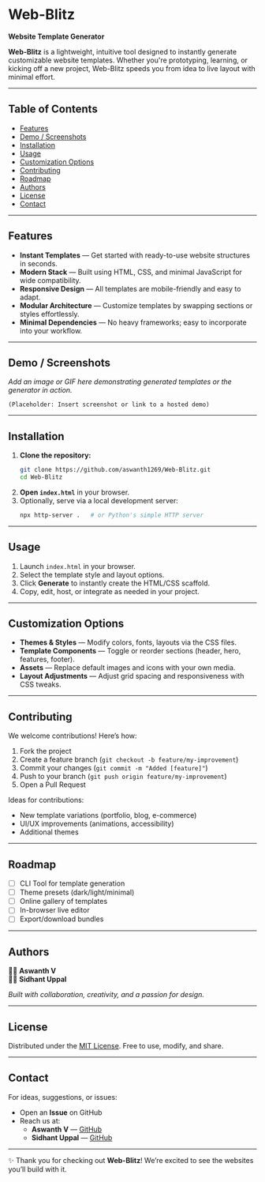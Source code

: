 # Web-Blitz

**Website Template Generator**

**Web-Blitz** is a lightweight, intuitive tool designed to instantly generate customizable website templates. Whether you're prototyping, learning, or kicking off a new project, Web-Blitz speeds you from idea to live layout with minimal effort.

---

## Table of Contents

- [Features](#features)  
- [Demo / Screenshots](#demo--screenshots)  
- [Installation](#installation)  
- [Usage](#usage)  
- [Customization Options](#customization-options)  
- [Contributing](#contributing)  
- [Roadmap](#roadmap)  
- [Authors](#authors)  
- [License](#license)  
- [Contact](#contact)

---

## Features

- **Instant Templates** — Get started with ready-to-use website structures in seconds.  
- **Modern Stack** — Built using HTML, CSS, and minimal JavaScript for wide compatibility.  
- **Responsive Design** — All templates are mobile-friendly and easy to adapt.  
- **Modular Architecture** — Customize templates by swapping sections or styles effortlessly.  
- **Minimal Dependencies** — No heavy frameworks; easy to incorporate into your workflow.

---

## Demo / Screenshots

*Add an image or GIF here demonstrating generated templates or the generator in action.*

```
(Placeholder: Insert screenshot or link to a hosted demo)
```

---

## Installation

1. **Clone the repository:**
   ```bash
   git clone https://github.com/aswanth1269/Web-Blitz.git
   cd Web-Blitz
   ```
2. **Open `index.html`** in your browser.  
3. Optionally, serve via a local development server:
   ```bash
   npx http-server .   # or Python's simple HTTP server
   ```

---

## Usage

1. Launch `index.html` in your browser.  
2. Select the template style and layout options.  
3. Click **Generate** to instantly create the HTML/CSS scaffold.  
4. Copy, edit, host, or integrate as needed in your project.

---

## Customization Options

- **Themes & Styles** — Modify colors, fonts, layouts via the CSS files.  
- **Template Components** — Toggle or reorder sections (header, hero, features, footer).  
- **Assets** — Replace default images and icons with your own media.  
- **Layout Adjustments** — Adjust grid spacing and responsiveness with CSS tweaks.  

---

## Contributing

We welcome contributions! Here’s how:

1. Fork the project  
2. Create a feature branch (`git checkout -b feature/my-improvement`)  
3. Commit your changes (`git commit -m "Added [feature]"`)  
4. Push to your branch (`git push origin feature/my-improvement`)  
5. Open a Pull Request  

Ideas for contributions:  
- New template variations (portfolio, blog, e-commerce)  
- UI/UX improvements (animations, accessibility)  
- Additional themes  

---

## Roadmap

- [ ] CLI Tool for template generation  
- [ ] Theme presets (dark/light/minimal)  
- [ ] Online gallery of templates  
- [ ] In-browser live editor  
- [ ] Export/download bundles  

---

## Authors

👨‍💻 **Aswanth V**  
👨‍💻 **Sidhant Uppal**

*Built with collaboration, creativity, and a passion for design.*

---

## License

Distributed under the [MIT License](LICENSE). Free to use, modify, and share.

---

## Contact

For ideas, suggestions, or issues:

- Open an **Issue** on GitHub  
- Reach us at:  
  - **Aswanth V** — [GitHub](https://github.com/aswanth1269)  
  - **Sidhant Uppal** — [GitHub](https://github.com/OutLawyer69)

---

✨ Thank you for checking out **Web-Blitz**! We’re excited to see the websites you’ll build with it.
